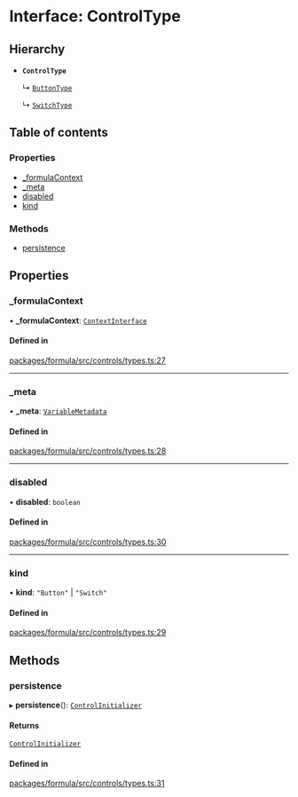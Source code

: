 # Interface: ControlType

## Hierarchy

- **`ControlType`**

  ↳ [`ButtonType`](ButtonType.md)

  ↳ [`SwitchType`](SwitchType.md)

## Table of contents

### Properties

- [\_formulaContext](ControlType.md#_formulacontext)
- [\_meta](ControlType.md#_meta)
- [disabled](ControlType.md#disabled)
- [kind](ControlType.md#kind)

### Methods

- [persistence](ControlType.md#persistence)

## Properties

### <a id="_formulacontext" name="_formulacontext"></a> \_formulaContext

• **\_formulaContext**: [`ContextInterface`](ContextInterface.md)

#### Defined in

[packages/formula/src/controls/types.ts:27](https://github.com/mashcard/mashcard/blob/main/packages/formula/src/controls/types.ts#L27)

___

### <a id="_meta" name="_meta"></a> \_meta

• **\_meta**: [`VariableMetadata`](VariableMetadata.md)

#### Defined in

[packages/formula/src/controls/types.ts:28](https://github.com/mashcard/mashcard/blob/main/packages/formula/src/controls/types.ts#L28)

___

### <a id="disabled" name="disabled"></a> disabled

• **disabled**: `boolean`

#### Defined in

[packages/formula/src/controls/types.ts:30](https://github.com/mashcard/mashcard/blob/main/packages/formula/src/controls/types.ts#L30)

___

### <a id="kind" name="kind"></a> kind

• **kind**: ``"Button"`` \| ``"Switch"``

#### Defined in

[packages/formula/src/controls/types.ts:29](https://github.com/mashcard/mashcard/blob/main/packages/formula/src/controls/types.ts#L29)

## Methods

### <a id="persistence" name="persistence"></a> persistence

▸ **persistence**(): [`ControlInitializer`](ControlInitializer.md)

#### Returns

[`ControlInitializer`](ControlInitializer.md)

#### Defined in

[packages/formula/src/controls/types.ts:31](https://github.com/mashcard/mashcard/blob/main/packages/formula/src/controls/types.ts#L31)
